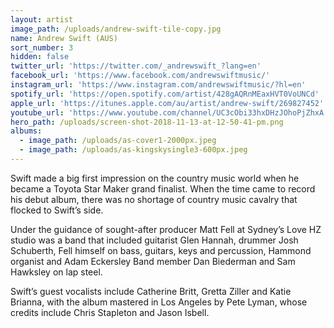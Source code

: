 ```yaml
---
layout: artist
image_path: /uploads/andrew-swift-tile-copy.jpg
name: Andrew Swift (AUS)
sort_number: 3
hidden: false
twitter_url: 'https://twitter.com/_andrewswift_?lang=en'
facebook_url: 'https://www.facebook.com/andrewswiftmusic/'
instagram_url: 'https://www.instagram.com/andrewswiftmusic/?hl=en'
spotify_url: 'https://open.spotify.com/artist/428gAQRnMEaxHVT0VoUNCd'
apple_url: 'https://itunes.apple.com/au/artist/andrew-swift/269827452'
youtube_url: 'https://www.youtube.com/channel/UC3cObi33hxDHzJOhoPjZhxA'
hero_path: /uploads/screen-shot-2018-11-13-at-12-50-41-pm.png
albums:
  - image_path: /uploads/as-cover1-2000px.jpeg
  - image_path: /uploads/as-kingskysingle3-600px.jpeg
---
```


Swift made a big first impression on the country music world when he became a Toyota Star Maker grand finalist. When the time came to record his debut album, there was no shortage of country music cavalry that flocked to Swift’s side.

Under the guidance of sought-after producer Matt Fell at Sydney’s Love HZ studio was a band that included guitarist Glen Hannah, drummer Josh Schuberth, Fell himself on bass, guitars, keys and percussion, Hammond organist and Adam Eckersley Band member Dan Biederman and Sam Hawksley on lap steel.

Swift’s guest vocalists include Catherine Britt, Gretta Ziller and Katie Brianna, with the album mastered in Los Angeles by Pete Lyman, whose credits include Chris Stapleton and Jason Isbell.

&nbsp;